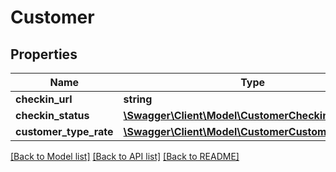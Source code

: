# Customer

## Properties
Name | Type | Description | Notes
------------ | ------------- | ------------- | -------------
**checkin_url** | **string** |  | [optional] 
**checkin_status** | [**\Swagger\Client\Model\CustomerCheckinStatus**](CustomerCheckinStatus.md) |  | [optional] 
**customer_type_rate** | [**\Swagger\Client\Model\CustomerCustomerTypeRate**](CustomerCustomerTypeRate.md) |  | [optional] 

[[Back to Model list]](../../README.md#documentation-for-models) [[Back to API list]](../../README.md#documentation-for-api-endpoints) [[Back to README]](../../README.md)

